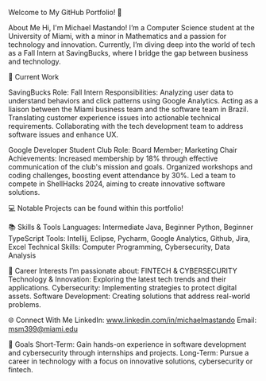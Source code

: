 Welcome to My GitHub Portfolio! 🎉

About Me
Hi, I'm Michael Mastando! I’m a Computer Science student at the University of Miami, with a minor in Mathematics and a passion for technology and innovation. 
Currently, I’m diving deep into the world of tech as a Fall Intern at SavingBucks, where I bridge the gap between business and technology.

🚀 Current Work

SavingBucks
Role: Fall Intern
Responsibilities:
Analyzing user data to understand behaviors and click patterns using Google Analytics.
Acting as a liaison between the Miami business team and the software team in Brazil.
Translating customer experience issues into actionable technical requirements.
Collaborating with the tech development team to address software issues and enhance UX.

Google Developer Student Club
Role: Board Member; Marketing Chair
Achievements:
Increased membership by 18% through effective communication of the club's mission and goals.
Organized workshops and coding challenges, boosting event attendance by 30%.
Led a team to compete in ShellHacks 2024, aiming to create innovative software solutions.

💻 Notable Projects can be found within this portfolio!

📚 Skills & Tools
Languages: Intermediate Java, Beginner Python, Beginner TypeScript
Tools: Intellij, Eclipse, Pycharm, Google Analytics, Github, Jira, Excel
Technical Skills: Computer Programming, Cybersecurity, Data Analysis

🌟 Career Interests
I’m passionate about:
FINTECH & CYBERSECURITY
Technology & Innovation: Exploring the latest tech trends and their applications.
Cybersecurity: Implementing strategies to protect digital assets.
Software Development: Creating solutions that address real-world problems.

🌐 Connect With Me
LinkedIn: www.linkedin.com/in/michaelmastando
Email: msm399@miami.edu

🎯 Goals
Short-Term: Gain hands-on experience in software development and cybersecurity through internships and projects.
Long-Term: Pursue a career in technology with a focus on innovative solutions, cybersecurity or fintech.
